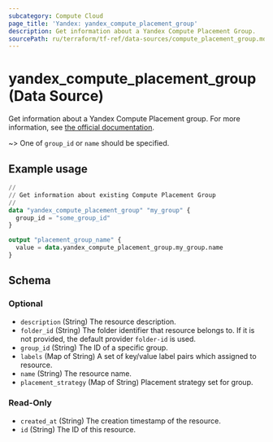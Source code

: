 ```yaml
---
subcategory: Compute Cloud
page_title: 'Yandex: yandex_compute_placement_group'
description: Get information about a Yandex Compute Placement Group.
sourcePath: ru/terraform/tf-ref/data-sources/compute_placement_group.md
---
```


# yandex_compute_placement_group (Data Source)

Get information about a Yandex Compute Placement group. For more information, see [the official documentation](https://yandex.cloud/docs/compute/concepts/placement-groups).

~> One of `group_id` or `name` should be specified.

## Example usage

```terraform
//
// Get information about existing Compute Placement Group
//
data "yandex_compute_placement_group" "my_group" {
  group_id = "some_group_id"
}

output "placement_group_name" {
  value = data.yandex_compute_placement_group.my_group.name
}
```

<!-- schema generated by tfplugindocs -->
## Schema

### Optional

- `description` (String) The resource description.
- `folder_id` (String) The folder identifier that resource belongs to. If it is not provided, the default provider `folder-id` is used.
- `group_id` (String) The ID of a specific group.
- `labels` (Map of String) A set of key/value label pairs which assigned to resource.
- `name` (String) The resource name.
- `placement_strategy` (Map of String) Placement strategy set for group.

### Read-Only

- `created_at` (String) The creation timestamp of the resource.
- `id` (String) The ID of this resource.
